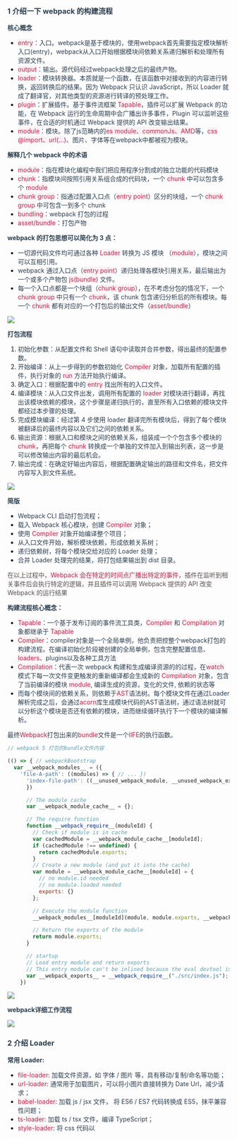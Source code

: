### <font style="color:rgb(44, 62, 80);">1 介绍一下 webpack 的构建流程</font>
**<font style="color:rgb(44, 62, 80);">核心概念</font>**

+ <font style="color:rgb(199, 37, 78);background-color:rgb(249, 242, 244);">entry</font><font style="color:rgb(44, 62, 80);">：入口。webpack是基于模块的，使用webpack首先需要指定模块解析入口(entry)，webpack从入口开始根据模块间依赖关系递归解析和处理所有资源文件。</font>
+ <font style="color:rgb(199, 37, 78);background-color:rgb(249, 242, 244);">output</font><font style="color:rgb(44, 62, 80);">：输出。源代码经过webpack处理之后的最终产物。</font>
+ <font style="color:rgb(199, 37, 78);background-color:rgb(249, 242, 244);">loader</font><font style="color:rgb(44, 62, 80);">：模块转换器。本质就是一个函数，在该函数中对接收到的内容进行转换，返回转换后的结果。因为 Webpack 只认识 JavaScript，所以 Loader 就成了翻译官，对其他类型的资源进行转译的预处理工作。</font>
+ <font style="color:rgb(199, 37, 78);background-color:rgb(249, 242, 244);">plugin</font><font style="color:rgb(44, 62, 80);">：扩展插件。基于事件流框架</font><font style="color:rgb(44, 62, 80);"> </font><font style="color:rgb(199, 37, 78);background-color:rgb(249, 242, 244);">Tapable</font><font style="color:rgb(44, 62, 80);">，插件可以扩展 Webpack 的功能，在 Webpack 运行的生命周期中会广播出许多事件，Plugin 可以监听这些事件，在合适的时机通过 Webpack 提供的 API 改变输出结果。</font>
+ <font style="color:rgb(199, 37, 78);background-color:rgb(249, 242, 244);">module</font><font style="color:rgb(44, 62, 80);">：模块。除了js范畴内的</font><font style="color:rgb(199, 37, 78);background-color:rgb(249, 242, 244);">es module、commonJs、AMD</font><font style="color:rgb(44, 62, 80);">等，</font><font style="color:rgb(199, 37, 78);background-color:rgb(249, 242, 244);">css @import、url(...)</font><font style="color:rgb(44, 62, 80);">、图片、字体等在webpack中都被视为模块。</font>

**<font style="color:rgb(44, 62, 80);">解释几个 webpack 中的术语</font>**

+ <font style="color:rgb(199, 37, 78);background-color:rgb(249, 242, 244);">module</font><font style="color:rgb(44, 62, 80);">：指在模块化编程中我们把应用程序分割成的独立功能的代码模块</font>
+ <font style="color:rgb(199, 37, 78);background-color:rgb(249, 242, 244);">chunk</font><font style="color:rgb(44, 62, 80);">：指模块间按照引用关系组合成的代码块，一个</font><font style="color:rgb(44, 62, 80);"> </font><font style="color:rgb(199, 37, 78);background-color:rgb(249, 242, 244);">chunk</font><font style="color:rgb(44, 62, 80);"> </font><font style="color:rgb(44, 62, 80);">中可以包含多个</font><font style="color:rgb(44, 62, 80);"> </font><font style="color:rgb(199, 37, 78);background-color:rgb(249, 242, 244);">module</font>
+ <font style="color:rgb(199, 37, 78);background-color:rgb(249, 242, 244);">chunk group</font><font style="color:rgb(44, 62, 80);">：指通过配置入口点（</font><font style="color:rgb(199, 37, 78);background-color:rgb(249, 242, 244);">entry point</font><font style="color:rgb(44, 62, 80);">）区分的块组，一个</font><font style="color:rgb(44, 62, 80);"> </font><font style="color:rgb(199, 37, 78);background-color:rgb(249, 242, 244);">chunk group</font><font style="color:rgb(44, 62, 80);"> </font><font style="color:rgb(44, 62, 80);">中可包含一到多个 chunk</font>
+ <font style="color:rgb(199, 37, 78);background-color:rgb(249, 242, 244);">bundling</font><font style="color:rgb(44, 62, 80);">：webpack 打包的过程</font>
+ <font style="color:rgb(199, 37, 78);background-color:rgb(249, 242, 244);">asset/bundle</font><font style="color:rgb(44, 62, 80);">：打包产物</font>

**<font style="color:rgb(44, 62, 80);">webpack 的打包思想可以简化为 3 点：</font>**

+ <font style="color:rgb(44, 62, 80);">一切源代码文件均可通过各种</font><font style="color:rgb(44, 62, 80);"> </font><font style="color:rgb(199, 37, 78);background-color:rgb(249, 242, 244);">Loader</font><font style="color:rgb(44, 62, 80);"> </font><font style="color:rgb(44, 62, 80);">转换为 JS 模块 （</font><font style="color:rgb(199, 37, 78);background-color:rgb(249, 242, 244);">module</font><font style="color:rgb(44, 62, 80);">），模块之间可以互相引用。</font>
+ <font style="color:rgb(44, 62, 80);">webpack 通过入口点（</font><font style="color:rgb(199, 37, 78);background-color:rgb(249, 242, 244);">entry point</font><font style="color:rgb(44, 62, 80);">）递归处理各模块引用关系，最后输出为一个或多个产物包</font><font style="color:rgb(44, 62, 80);"> </font><font style="color:rgb(199, 37, 78);background-color:rgb(249, 242, 244);">js(bundle)</font><font style="color:rgb(44, 62, 80);"> </font><font style="color:rgb(44, 62, 80);">文件。</font>
+ <font style="color:rgb(44, 62, 80);">每一个入口点都是一个块组（</font><font style="color:rgb(199, 37, 78);background-color:rgb(249, 242, 244);">chunk group</font><font style="color:rgb(44, 62, 80);">），在不考虑分包的情况下，一个</font><font style="color:rgb(44, 62, 80);"> </font><font style="color:rgb(199, 37, 78);background-color:rgb(249, 242, 244);">chunk group</font><font style="color:rgb(44, 62, 80);"> </font><font style="color:rgb(44, 62, 80);">中只有一个</font><font style="color:rgb(44, 62, 80);"> </font><font style="color:rgb(199, 37, 78);background-color:rgb(249, 242, 244);">chunk</font><font style="color:rgb(44, 62, 80);">，该 chunk 包含递归分析后的所有模块。每一个</font><font style="color:rgb(44, 62, 80);"> </font><font style="color:rgb(199, 37, 78);background-color:rgb(249, 242, 244);">chunk</font><font style="color:rgb(44, 62, 80);"> </font><font style="color:rgb(44, 62, 80);">都有对应的一个打包后的输出文件（</font><font style="color:rgb(199, 37, 78);background-color:rgb(249, 242, 244);">asset/bundle</font><font style="color:rgb(44, 62, 80);">）</font>

![](https://cdn.nlark.com/yuque/0/2024/png/207857/1718782308955-4d270e95-2164-4134-88b5-c6699f557a9f.png)

**<font style="color:rgb(44, 62, 80);">打包流程</font>**

1. <font style="color:rgb(44, 62, 80);">初始化参数：从配置文件和 Shell 语句中读取并合并参数，得出最终的配置参数。</font>
2. <font style="color:rgb(44, 62, 80);">开始编译：从上一步得到的参数初始化</font><font style="color:rgb(44, 62, 80);"> </font><font style="color:rgb(199, 37, 78);background-color:rgb(249, 242, 244);">Compiler</font><font style="color:rgb(44, 62, 80);"> </font><font style="color:rgb(44, 62, 80);">对象，加载所有配置的插件，执行对象的</font><font style="color:rgb(44, 62, 80);"> </font><font style="color:rgb(199, 37, 78);background-color:rgb(249, 242, 244);">run</font><font style="color:rgb(44, 62, 80);"> </font><font style="color:rgb(44, 62, 80);">方法开始执行编译。</font>
3. <font style="color:rgb(44, 62, 80);">确定入口：根据配置中的</font><font style="color:rgb(44, 62, 80);"> </font><font style="color:rgb(199, 37, 78);background-color:rgb(249, 242, 244);">entry</font><font style="color:rgb(44, 62, 80);"> </font><font style="color:rgb(44, 62, 80);">找出所有的入口文件。</font>
4. <font style="color:rgb(44, 62, 80);">编译模块：从入口文件出发，调用所有配置的</font><font style="color:rgb(44, 62, 80);"> </font><font style="color:rgb(199, 37, 78);background-color:rgb(249, 242, 244);">loader</font><font style="color:rgb(44, 62, 80);"> </font><font style="color:rgb(44, 62, 80);">对模块进行翻译，再找出该模块依赖的模块，这个步骤是递归执行的，直至所有入口依赖的模块文件都经过本步骤的处理。</font>
5. <font style="color:rgb(44, 62, 80);">完成模块编译：经过第 4 步使用 loader 翻译完所有模块后，得到了每个模块被翻译后的最终内容以及它们之间的依赖关系。</font>
6. <font style="color:rgb(44, 62, 80);">输出资源：根据入口和模块之间的依赖关系，组装成一个个包含多个模块的</font><font style="color:rgb(44, 62, 80);"> </font><font style="color:rgb(199, 37, 78);background-color:rgb(249, 242, 244);">chunk</font><font style="color:rgb(44, 62, 80);">，再把每个</font><font style="color:rgb(44, 62, 80);"> </font><font style="color:rgb(199, 37, 78);background-color:rgb(249, 242, 244);">chunk</font><font style="color:rgb(44, 62, 80);"> </font><font style="color:rgb(44, 62, 80);">转换成一个单独的文件加入到输出列表，这一步是可以修改输出内容的最后机会。</font>
7. <font style="color:rgb(44, 62, 80);">输出完成：在确定好输出内容后，根据配置确定输出的路径和文件名，把文件内容写入到文件系统。</font>

![](https://cdn.nlark.com/yuque/0/2024/png/207857/1718782309674-62f70e6c-7848-4c76-bfea-df932fcee595.png)

**<font style="color:rgb(44, 62, 80);">简版</font>**

+ <font style="color:rgb(44, 62, 80);">Webpack CLI 启动打包流程；</font>
+ <font style="color:rgb(44, 62, 80);">载入 Webpack 核心模块，创建</font><font style="color:rgb(44, 62, 80);"> </font><font style="color:rgb(199, 37, 78);background-color:rgb(249, 242, 244);">Compiler</font><font style="color:rgb(44, 62, 80);"> </font><font style="color:rgb(44, 62, 80);">对象；</font>
+ <font style="color:rgb(44, 62, 80);">使用</font><font style="color:rgb(44, 62, 80);"> </font><font style="color:rgb(199, 37, 78);background-color:rgb(249, 242, 244);">Compiler</font><font style="color:rgb(44, 62, 80);"> </font><font style="color:rgb(44, 62, 80);">对象开始编译整个项目；</font>
+ <font style="color:rgb(44, 62, 80);">从入口文件开始，解析模块依赖，形成依赖关系树；</font>
+ <font style="color:rgb(44, 62, 80);">递归依赖树，将每个模块交给对应的 Loader 处理；</font>
+ <font style="color:rgb(44, 62, 80);">合并 Loader 处理完的结果，将打包结果输出到 dist 目录。</font>

<font style="color:rgb(85, 85, 85);background-color:rgb(255, 249, 249);">在以上过程中，</font><font style="color:rgb(199, 37, 78);background-color:rgb(249, 242, 244);">Webpack 会在特定的时间点广播出特定的事件</font><font style="color:rgb(85, 85, 85);background-color:rgb(255, 249, 249);">，插件在监听到相关事件后会执行特定的逻辑，并且插件可以调用 Webpack 提供的 API 改变 Webpack 的运行结果</font>

**<font style="color:rgb(44, 62, 80);">构建流程核心概念：</font>**

+ <font style="color:rgb(199, 37, 78);background-color:rgb(249, 242, 244);">Tapable</font><font style="color:rgb(44, 62, 80);">：一个基于发布订阅的事件流工具类，</font><font style="color:rgb(199, 37, 78);background-color:rgb(249, 242, 244);">Compiler</font><font style="color:rgb(44, 62, 80);"> </font><font style="color:rgb(44, 62, 80);">和</font><font style="color:rgb(44, 62, 80);"> </font><font style="color:rgb(199, 37, 78);background-color:rgb(249, 242, 244);">Compilation</font><font style="color:rgb(44, 62, 80);"> </font><font style="color:rgb(44, 62, 80);">对象都继承于</font><font style="color:rgb(44, 62, 80);"> </font><font style="color:rgb(199, 37, 78);background-color:rgb(249, 242, 244);">Tapable</font>
+ <font style="color:rgb(199, 37, 78);background-color:rgb(249, 242, 244);">Compiler</font><font style="color:rgb(44, 62, 80);">：compiler对象是一个全局单例，他负责把控整个webpack打包的构建流程。在编译初始化阶段被创建的全局单例，包含完整配置信息、</font><font style="color:rgb(199, 37, 78);background-color:rgb(249, 242, 244);">loaders</font><font style="color:rgb(44, 62, 80);">、plugins以及各种工具方法</font>
+ <font style="color:rgb(199, 37, 78);background-color:rgb(249, 242, 244);">Compilation</font><font style="color:rgb(44, 62, 80);">：代表一次 webpack 构建和生成编译资源的的过程，在</font><font style="color:rgb(199, 37, 78);background-color:rgb(249, 242, 244);">watch</font><font style="color:rgb(44, 62, 80);">模式下每一次文件变更触发的重新编译都会生成新的</font><font style="color:rgb(44, 62, 80);"> </font><font style="color:rgb(199, 37, 78);background-color:rgb(249, 242, 244);">Compilation</font><font style="color:rgb(44, 62, 80);"> </font><font style="color:rgb(44, 62, 80);">对象，包含了当前编译的模块</font><font style="color:rgb(44, 62, 80);"> </font><font style="color:rgb(199, 37, 78);background-color:rgb(249, 242, 244);">module</font><font style="color:rgb(44, 62, 80);">, 编译生成的资源，变化的文件, 依赖的状态等</font>
+ <font style="color:rgb(44, 62, 80);">而每个模块间的依赖关系，则依赖于</font><font style="color:rgb(199, 37, 78);background-color:rgb(249, 242, 244);">AST</font><font style="color:rgb(44, 62, 80);">语法树。每个模块文件在通过Loader解析完成之后，会通过</font><font style="color:rgb(199, 37, 78);background-color:rgb(249, 242, 244);">acorn</font><font style="color:rgb(44, 62, 80);">库生成模块代码的AST语法树，通过语法树就可以分析这个模块是否还有依赖的模块，进而继续循环执行下一个模块的编译解析。</font>

<font style="color:rgb(44, 62, 80);">最终</font><font style="color:rgb(199, 37, 78);background-color:rgb(249, 242, 244);">Webpack</font><font style="color:rgb(44, 62, 80);">打包出来的</font><font style="color:rgb(199, 37, 78);background-color:rgb(249, 242, 244);">bundle</font><font style="color:rgb(44, 62, 80);">文件是一个</font><font style="color:rgb(199, 37, 78);background-color:rgb(249, 242, 244);">IIFE</font><font style="color:rgb(44, 62, 80);">的执行函数。</font>

```javascript
// webpack 5 打包的bundle文件内容

(() => { // webpackBootstrap
  var __webpack_modules__ = ({
    'file-A-path': ((modules) => { // ... })
      'index-file-path': ((__unused_webpack_module, __unused_webpack_exports, __webpack_require__) => { // ... })
      })

      // The module cache
      var __webpack_module_cache__ = {};

      // The require function
      function __webpack_require__(moduleId) {
        // Check if module is in cache
        var cachedModule = __webpack_module_cache__[moduleId];
        if (cachedModule !== undefined) {
          return cachedModule.exports;
        }
        // Create a new module (and put it into the cache)
        var module = __webpack_module_cache__[moduleId] = {
          // no module.id needed
          // no module.loaded needed
          exports: {}
        };

        // Execute the module function
        __webpack_modules__[moduleId](module, module.exports, __webpack_require__);

        // Return the exports of the module
        return module.exports;
      }

      // startup
      // Load entry module and return exports
      // This entry module can't be inlined because the eval devtool is used.
      var __webpack_exports__ = __webpack_require__("./src/index.js");
    })
```

![](https://cdn.nlark.com/yuque/0/2024/png/207857/1718782309641-758040fb-fe73-49ff-842f-4701f1f33d4c.png)

**<font style="color:rgb(44, 62, 80);">webpack详细工作流程</font>**

![](https://cdn.nlark.com/yuque/0/2024/png/207857/1718782309636-3e868494-fcee-4b27-96ab-e71b7ae19ce3.png)

### [](https://www.123fe.net/docs/base/improve.html#_2-%E4%BB%8B%E7%BB%8D-loader)<font style="color:rgb(44, 62, 80);">2 介绍 Loader</font>
**<font style="color:rgb(44, 62, 80);">常用 Loader:</font>**

+ <font style="color:rgb(199, 37, 78);background-color:rgb(249, 242, 244);">file-loader</font><font style="color:rgb(44, 62, 80);">: 加载文件资源，如 字体 / 图片 等，具有移动/复制/命名等功能；</font>
+ <font style="color:rgb(199, 37, 78);background-color:rgb(249, 242, 244);">url-loader</font><font style="color:rgb(44, 62, 80);">: 通常用于加载图片，可以将小图片直接转换为 Date Url，减少请求；</font>
+ <font style="color:rgb(199, 37, 78);background-color:rgb(249, 242, 244);">babel-loader</font><font style="color:rgb(44, 62, 80);">: 加载 js / jsx 文件， 将 ES6 / ES7 代码转换成 ES5，抹平兼容性问题；</font>
+ <font style="color:rgb(199, 37, 78);background-color:rgb(249, 242, 244);">ts-loader</font><font style="color:rgb(44, 62, 80);">: 加载 ts / tsx 文件，编译 TypeScript；</font>
+ <font style="color:rgb(199, 37, 78);background-color:rgb(249, 242, 244);">style-loader</font><font style="color:rgb(44, 62, 80);">: 将 css 代码以</font><font style="color:rgb(199, 37, 78);background-color:rgb(249, 242, 244);"><style></font><font style="color:rgb(44, 62, 80);">标签的形式插入到 html 中；</font>
+ <font style="color:rgb(199, 37, 78);background-color:rgb(249, 242, 244);">css-loader</font><font style="color:rgb(44, 62, 80);">: 分析@import和url()，引用 css 文件与对应的资源；</font>
+ <font style="color:rgb(199, 37, 78);background-color:rgb(249, 242, 244);">postcss-loader</font><font style="color:rgb(44, 62, 80);">: 用于 css 的兼容性处理，具有众多功能，例如 添加前缀，单位转换 等；</font>
+ <font style="color:rgb(199, 37, 78);background-color:rgb(249, 242, 244);">less-loader / sass-loader</font><font style="color:rgb(44, 62, 80);">: css预处理器，在 css 中新增了许多语法，提高了开发效率；</font>

**<font style="color:rgb(44, 62, 80);">编写原则:</font>**

+ <font style="color:rgb(44, 62, 80);">单一原则: 每个 Loader 只做一件事；</font>
+ <font style="color:rgb(44, 62, 80);">链式调用: Webpack 会按顺序链式调用每个 Loader；</font>
+ <font style="color:rgb(44, 62, 80);">统一原则: 遵循 Webpack制定的设计规则和结构，输入与输出均为字符串，各个 Loader 完全独立，即插即用；</font>

### [](https://www.123fe.net/docs/base/improve.html#_3-%E4%BB%8B%E7%BB%8D-plugin)<font style="color:rgb(44, 62, 80);">3 介绍 plugin</font>
<font style="color:rgb(85, 85, 85);background-color:rgb(255, 249, 249);">插件系统是 Webpack 成功的一个关键性因素。在编译的整个生命周期中，Webpack 会触发许多事件钩子，Plugin 可以监听这些事件，根据需求在相应的时间点对打包内容进行定向的修改。</font>

**<font style="color:rgb(44, 62, 80);">一个最简单的 plugin 是这样的:</font>**

```javascript
class Plugin{
  // 注册插件时，会调用 apply 方法
  // apply 方法接收 compiler 对象
  // 通过 compiler 上提供的 Api，可以对事件进行监听，执行相应的操作
  apply(compiler){
    // compilation 是监听每次编译循环
    // 每次文件变化，都会生成新的 compilation 对象并触发该事件
    compiler.plugin('compilation',function(compilation) {})
  }
}
```

**<font style="color:rgb(44, 62, 80);">注册插件:</font>**

```javascript
// webpack.config.js
module.export = {
  plugins:[
    new Plugin(options),
  ]
}
```

**<font style="color:rgb(44, 62, 80);">事件流机制:</font>**

<font style="color:rgb(85, 85, 85);background-color:rgb(255, 249, 249);">Webpack 就像工厂中的一条产品流水线。原材料经过 Loader 与 Plugin 的一道道处理，最后输出结果。</font>

+ <font style="color:rgb(44, 62, 80);">通过链式调用，按顺序串起一个个 Loader；</font>
+ <font style="color:rgb(44, 62, 80);">通过事件流机制，让 Plugin 可以插入到整个生产过程中的每个步骤中；</font>

<font style="color:rgb(85, 85, 85);background-color:rgb(255, 249, 249);">Webpack 事件流编程范式的核心是基础类 Tapable，是一种 观察者模式 的实现事件的订阅与广播：</font>

```javascript
const { SyncHook } = require("tapable")

const hook = new SyncHook(['arg'])

// 订阅
hook.tap('event', (arg) => {
  // 'event-hook'
  console.log(arg)
})

// 广播
hook.call('event-hook')
```

<font style="color:rgb(199, 37, 78);background-color:rgb(249, 242, 244);">Webpack</font><font style="color:rgb(85, 85, 85);background-color:rgb(255, 249, 249);"> </font><font style="color:rgb(85, 85, 85);background-color:rgb(255, 249, 249);">中两个最重要的类</font><font style="color:rgb(85, 85, 85);background-color:rgb(255, 249, 249);"> </font><font style="color:rgb(199, 37, 78);background-color:rgb(249, 242, 244);">Compiler</font><font style="color:rgb(85, 85, 85);background-color:rgb(255, 249, 249);"> </font><font style="color:rgb(85, 85, 85);background-color:rgb(255, 249, 249);">与</font><font style="color:rgb(85, 85, 85);background-color:rgb(255, 249, 249);"> </font><font style="color:rgb(199, 37, 78);background-color:rgb(249, 242, 244);">Compilation</font><font style="color:rgb(85, 85, 85);background-color:rgb(255, 249, 249);"> </font><font style="color:rgb(85, 85, 85);background-color:rgb(255, 249, 249);">便是继承于</font><font style="color:rgb(85, 85, 85);background-color:rgb(255, 249, 249);"> </font><font style="color:rgb(199, 37, 78);background-color:rgb(249, 242, 244);">Tapable</font><font style="color:rgb(85, 85, 85);background-color:rgb(255, 249, 249);">，也拥有这样的事件流机制。</font>

+ **<font style="color:rgb(44, 62, 80);">Compiler</font>**<font style="color:rgb(44, 62, 80);">: 可以简单的理解为 Webpack 实例，它包含了当前 Webpack 中的所有配置信息，如 options， loaders, plugins 等信息，全局唯一，只在启动时完成初始化创建，随着生命周期逐一传递；</font>
+ <font style="color:rgb(199, 37, 78);background-color:rgb(249, 242, 244);">Compilation</font><font style="color:rgb(44, 62, 80);">: 可以称为 编译实例。当监听到文件发生改变时，Webpack 会创建一个新的 Compilation 对象，开始一次新的编译。它包含了当前的输入资源，输出资源，变化的文件等，同时通过它提供的 api，可以监听每次编译过程中触发的事件钩子；</font>
+ **<font style="color:rgb(44, 62, 80);">区别:</font>**
    - <font style="color:rgb(199, 37, 78);background-color:rgb(249, 242, 244);">Compiler</font><font style="color:rgb(44, 62, 80);"> </font><font style="color:rgb(44, 62, 80);">全局唯一，且从启动生存到结束；</font>
    - <font style="color:rgb(199, 37, 78);background-color:rgb(249, 242, 244);">Compilation</font><font style="color:rgb(44, 62, 80);">对应每次编译，每轮编译循环均会重新创建；</font>
+ **<font style="color:rgb(44, 62, 80);">常用 Plugin:</font>**
    - <font style="color:rgb(44, 62, 80);">UglifyJsPlugin: 压缩、混淆代码；</font>
    - <font style="color:rgb(44, 62, 80);">CommonsChunkPlugin: 代码分割；</font>
    - <font style="color:rgb(44, 62, 80);">ProvidePlugin: 自动加载模块；</font>
    - <font style="color:rgb(44, 62, 80);">html-webpack-plugin: 加载 html 文件，并引入 css / js 文件；</font>
    - <font style="color:rgb(44, 62, 80);">extract-text-webpack-plugin / mini-css-extract-plugin: 抽离样式，生成 css 文件； DefinePlugin: 定义全局变量；</font>
    - <font style="color:rgb(44, 62, 80);">optimize-css-assets-webpack-plugin: CSS 代码去重；</font>
    - <font style="color:rgb(44, 62, 80);">webpack-bundle-analyzer: 代码分析；</font>
    - <font style="color:rgb(44, 62, 80);">compression-webpack-plugin: 使用 gzip 压缩 js 和 css；</font>
    - <font style="color:rgb(44, 62, 80);">happypack: 使用多进程，加速代码构建；</font>
    - <font style="color:rgb(44, 62, 80);">EnvironmentPlugin: 定义环境变量；</font>
+ <font style="color:rgb(44, 62, 80);">调用插件</font><font style="color:rgb(44, 62, 80);"> </font><font style="color:rgb(199, 37, 78);background-color:rgb(249, 242, 244);">apply</font><font style="color:rgb(44, 62, 80);"> </font><font style="color:rgb(44, 62, 80);">函数传入</font><font style="color:rgb(44, 62, 80);"> </font><font style="color:rgb(199, 37, 78);background-color:rgb(249, 242, 244);">compiler</font><font style="color:rgb(44, 62, 80);"> </font><font style="color:rgb(44, 62, 80);">对象</font>
+ <font style="color:rgb(44, 62, 80);">通过</font><font style="color:rgb(44, 62, 80);"> </font><font style="color:rgb(199, 37, 78);background-color:rgb(249, 242, 244);">compiler</font><font style="color:rgb(44, 62, 80);"> </font><font style="color:rgb(44, 62, 80);">对象监听事件</font>

**<font style="color:rgb(44, 62, 80);">loader和plugin有什么区别？</font>**

<font style="color:rgb(85, 85, 85);background-color:rgb(255, 249, 249);">webapck默认只能打包JS和JOSN模块，要打包其它模块，需要借助loader，loader就可以让模块中的内容转化成webpack或其它laoder可以识别的内容。</font>

+ <font style="color:rgb(199, 37, 78);background-color:rgb(249, 242, 244);">loader</font><font style="color:rgb(44, 62, 80);">就是模块转换化，或叫加载器。不同的文件，需要不同的</font><font style="color:rgb(199, 37, 78);background-color:rgb(249, 242, 244);">loader</font><font style="color:rgb(44, 62, 80);">来处理。</font>
+ <font style="color:rgb(199, 37, 78);background-color:rgb(249, 242, 244);">plugin</font><font style="color:rgb(44, 62, 80);">是插件，可以参与到整个webpack打包的流程中，不同的插件，在合适的时机，可以做不同的事件。</font>

**<font style="color:rgb(44, 62, 80);">webpack中都有哪些插件，这些插件有什么作用？</font>**

+ <font style="color:rgb(199, 37, 78);background-color:rgb(249, 242, 244);">html-webpack-plugin</font><font style="color:rgb(44, 62, 80);"> </font><font style="color:rgb(44, 62, 80);">自动创建一个HTML文件，并把打包好的JS插入到HTML文件中</font>
+ <font style="color:rgb(199, 37, 78);background-color:rgb(249, 242, 244);">clean-webpack-plugin</font><font style="color:rgb(44, 62, 80);"> </font><font style="color:rgb(44, 62, 80);">在每一次打包之前，删除整个输出文件夹下所有的内容</font>
+ <font style="color:rgb(199, 37, 78);background-color:rgb(249, 242, 244);">mini-css-extrcat-plugin</font><font style="color:rgb(44, 62, 80);"> </font><font style="color:rgb(44, 62, 80);">抽离CSS代码，放到一个单独的文件中</font>
+ <font style="color:rgb(199, 37, 78);background-color:rgb(249, 242, 244);">optimize-css-assets-plugin</font><font style="color:rgb(44, 62, 80);"> </font><font style="color:rgb(44, 62, 80);">压缩css</font>

### [](https://www.123fe.net/docs/base/improve.html#_4-webpack-%E7%83%AD%E6%9B%B4%E6%96%B0%E5%AE%9E%E7%8E%B0%E5%8E%9F%E7%90%86)<font style="color:rgb(44, 62, 80);">4 webpack 热更新实现原理</font>
![](https://cdn.nlark.com/yuque/0/2024/png/207857/1718782309941-602ad211-e40f-4626-9f6d-8eb2d00a16e9.png)

**<font style="color:rgb(44, 62, 80);">HMR 的基本流程图</font>**

![](https://cdn.nlark.com/yuque/0/2024/png/207857/1718782310830-376d8863-fd75-4610-8a76-ad2c85f3457c.png)

+ <font style="color:rgb(44, 62, 80);">当修改了一个或多个文件；</font>
+ <font style="color:rgb(44, 62, 80);">文件系统接收更改并通知</font><font style="color:rgb(44, 62, 80);"> </font><font style="color:rgb(199, 37, 78);background-color:rgb(249, 242, 244);">webpack</font><font style="color:rgb(44, 62, 80);">；</font>
+ <font style="color:rgb(199, 37, 78);background-color:rgb(249, 242, 244);">webpack</font><font style="color:rgb(44, 62, 80);"> </font><font style="color:rgb(44, 62, 80);">重新编译构建一个或多个模块，并通知 HMR 服务器进行更新；</font>
+ <font style="color:rgb(199, 37, 78);background-color:rgb(249, 242, 244);">HMR Server</font><font style="color:rgb(44, 62, 80);"> </font><font style="color:rgb(44, 62, 80);">使用</font><font style="color:rgb(44, 62, 80);"> </font><font style="color:rgb(199, 37, 78);background-color:rgb(249, 242, 244);">webSocket</font><font style="color:rgb(44, 62, 80);"> </font><font style="color:rgb(44, 62, 80);">通知</font><font style="color:rgb(44, 62, 80);"> </font><font style="color:rgb(199, 37, 78);background-color:rgb(249, 242, 244);">HMR runtime</font><font style="color:rgb(44, 62, 80);"> </font><font style="color:rgb(44, 62, 80);">需要更新，</font><font style="color:rgb(199, 37, 78);background-color:rgb(249, 242, 244);">HMR</font><font style="color:rgb(44, 62, 80);"> </font><font style="color:rgb(44, 62, 80);">运行时通过</font><font style="color:rgb(44, 62, 80);"> </font><font style="color:rgb(199, 37, 78);background-color:rgb(249, 242, 244);">HTTP</font><font style="color:rgb(44, 62, 80);"> </font><font style="color:rgb(44, 62, 80);">请求更新</font><font style="color:rgb(44, 62, 80);"> </font><font style="color:rgb(199, 37, 78);background-color:rgb(249, 242, 244);">jsonp</font>
+ <font style="color:rgb(199, 37, 78);background-color:rgb(249, 242, 244);">HMR</font><font style="color:rgb(44, 62, 80);"> </font><font style="color:rgb(44, 62, 80);">运行时替换更新中的模块，如果确定这些模块无法更新，则触发整个页面刷新</font>

### [](https://www.123fe.net/docs/base/improve.html#_5-webpack-%E5%B1%82%E9%9D%A2%E5%A6%82%E4%BD%95%E5%81%9A%E6%80%A7%E8%83%BD%E4%BC%98%E5%8C%96)<font style="color:rgb(44, 62, 80);">5 webpack 层面如何做性能优化</font>
**<font style="color:rgb(44, 62, 80);">优化前的准备工作</font>**

+ <font style="color:rgb(44, 62, 80);">准备基于时间的分析工具：我们需要一类插件，来帮助我们统计项目构建过程中在编译阶段的耗时情况。</font><font style="color:rgb(199, 37, 78);background-color:rgb(249, 242, 244);">speed-measure-webpack-plugin</font><font style="color:rgb(44, 62, 80);"> </font><font style="color:rgb(44, 62, 80);">分析插件加载的时间</font>
+ <font style="color:rgb(44, 62, 80);">使用</font><font style="color:rgb(44, 62, 80);"> </font><font style="color:rgb(199, 37, 78);background-color:rgb(249, 242, 244);">webpack-bundle-analyzer</font><font style="color:rgb(44, 62, 80);"> </font><font style="color:rgb(44, 62, 80);">分析产物内容</font>

**<font style="color:rgb(44, 62, 80);">代码优化:</font>**

<font style="color:rgb(85, 85, 85);background-color:rgb(255, 249, 249);">无用代码消除，是许多编程语言都具有的优化手段，这个过程称为 DCE (dead code elimination)，即 删除不可能执行的代码；</font>

<font style="color:rgb(44, 62, 80);">例如我们的</font><font style="color:rgb(44, 62, 80);"> </font><font style="color:rgb(199, 37, 78);background-color:rgb(249, 242, 244);">UglifyJs</font><font style="color:rgb(44, 62, 80);">，它就会帮我们在生产环境中删除不可能被执行的代码，例如:</font>

```javascript
var fn = function() {
  return 1;
  // 下面代码便属于 不可能执行的代码；
  // 通过 UglifyJs (Webpack4+ 已内置) 便会进行 DCE；
  var a = 1;
  return a;
}
```

<font style="color:rgb(85, 85, 85);background-color:rgb(255, 249, 249);">摇树优化 (Tree-shaking)，这是一种形象比喻。我们把打包后的代码比喻成一棵树，这里其实表示的就是，通过工具 "摇" 我们打包后的 js 代码，将没有使用到的无用代码 "摇" 下来 (删除)。即 消除那些被 引用了但未被使用 的模块代码。</font>

+ <font style="color:rgb(44, 62, 80);">原理: 由于是在编译时优化，因此最基本的前提就是语法的静态分析，ES6的模块机制 提供了这种可能性。不需要运行时，便可进行代码字面上的静态分析，确定相应的依赖关系。</font>
+ <font style="color:rgb(44, 62, 80);">问题: 具有 副作用 的函数无法被</font><font style="color:rgb(44, 62, 80);"> </font><font style="color:rgb(199, 37, 78);background-color:rgb(249, 242, 244);">tree-shaking</font>
    - <font style="color:rgb(44, 62, 80);">在引用一些第三方库，需要去观察其引入的代码量是不是符合预期；</font>
    - <font style="color:rgb(44, 62, 80);">尽量写纯函数，减少函数的副作用；</font>
    - <font style="color:rgb(44, 62, 80);">可使用</font><font style="color:rgb(44, 62, 80);"> </font><font style="color:rgb(199, 37, 78);background-color:rgb(249, 242, 244);">webpack-deep-scope-plugin</font><font style="color:rgb(44, 62, 80);">，可以进行作用域分析，减少此类情况的发生，但仍需要注意；</font>

**<font style="color:rgb(44, 62, 80);">code-spliting: 代码分割技术</font>**<font style="color:rgb(44, 62, 80);">，将代码分割成多份进行 懒加载 或 异步加载，避免打包成一份后导致体积过大，影响页面的首屏加载；</font>

+ <font style="color:rgb(199, 37, 78);background-color:rgb(249, 242, 244);">Webpack</font><font style="color:rgb(44, 62, 80);"> </font><font style="color:rgb(44, 62, 80);">中使用</font><font style="color:rgb(44, 62, 80);"> </font><font style="color:rgb(199, 37, 78);background-color:rgb(249, 242, 244);">SplitChunksPlugin</font><font style="color:rgb(44, 62, 80);"> </font><font style="color:rgb(44, 62, 80);">进行拆分；</font>
+ <font style="color:rgb(44, 62, 80);">按 页面 拆分: 不同页面打包成不同的文件；</font>
+ <font style="color:rgb(44, 62, 80);">按 功能 拆分:</font>
    - <font style="color:rgb(44, 62, 80);">将类似于播放器，计算库等大模块进行拆分后再懒加载引入；</font>
    - <font style="color:rgb(44, 62, 80);">提取复用的业务代码，减少冗余代码；</font>
+ <font style="color:rgb(44, 62, 80);">按 文件修改频率 拆分: 将第三方库等不常修改的代码单独打包，而且不改变其文件 hash 值，能最大化运用浏览器的缓存；</font>

**<font style="color:rgb(44, 62, 80);">scope hoisting</font>**<font style="color:rgb(44, 62, 80);">: 作用域提升，将分散的模块划分到同一个作用域中，避免了代码的重复引入，有效减少打包后的代码体积和运行时的内存损耗；</font>

**<font style="color:rgb(44, 62, 80);">编译性能优化:</font>**

+ <font style="color:rgb(44, 62, 80);">升级至 最新 版本的</font><font style="color:rgb(44, 62, 80);"> </font><font style="color:rgb(199, 37, 78);background-color:rgb(249, 242, 244);">webpack</font><font style="color:rgb(44, 62, 80);">，能有效提升编译性能；</font>
+ <font style="color:rgb(44, 62, 80);">使用</font><font style="color:rgb(44, 62, 80);"> </font><font style="color:rgb(199, 37, 78);background-color:rgb(249, 242, 244);">dev-server</font><font style="color:rgb(44, 62, 80);"> </font><font style="color:rgb(44, 62, 80);">/ 模块热替换 (</font><font style="color:rgb(199, 37, 78);background-color:rgb(249, 242, 244);">HMR</font><font style="color:rgb(44, 62, 80);">) 提升开发体验；</font>
    - <font style="color:rgb(44, 62, 80);">监听文件变动 忽略 node_modules 目录能有效提高监听时的编译效率；</font>
+ <font style="color:rgb(44, 62, 80);">缩小编译范围</font>
    - <font style="color:rgb(199, 37, 78);background-color:rgb(249, 242, 244);">modules</font><font style="color:rgb(44, 62, 80);">: 指定模块路径，减少递归搜索；</font>
    - <font style="color:rgb(199, 37, 78);background-color:rgb(249, 242, 244);">mainFields</font><font style="color:rgb(44, 62, 80);">: 指定入口文件描述字段，减少搜索；</font>
    - <font style="color:rgb(199, 37, 78);background-color:rgb(249, 242, 244);">noParse</font><font style="color:rgb(44, 62, 80);">: 避免对非模块化文件的加载；</font>
    - <font style="color:rgb(199, 37, 78);background-color:rgb(249, 242, 244);">includes/exclude</font><font style="color:rgb(44, 62, 80);">: 指定搜索范围/排除不必要的搜索范围；</font>
    - <font style="color:rgb(199, 37, 78);background-color:rgb(249, 242, 244);">alias</font><font style="color:rgb(44, 62, 80);">: 缓存目录，避免重复寻址；</font>
+ <font style="color:rgb(199, 37, 78);background-color:rgb(249, 242, 244);">babel-loader</font>
    - <font style="color:rgb(44, 62, 80);">忽略</font><font style="color:rgb(199, 37, 78);background-color:rgb(249, 242, 244);">node_moudles</font><font style="color:rgb(44, 62, 80);">，避免编译第三方库中已经被编译过的代码</font>
    - <font style="color:rgb(44, 62, 80);">使用</font><font style="color:rgb(199, 37, 78);background-color:rgb(249, 242, 244);">cacheDirectory</font><font style="color:rgb(44, 62, 80);">，可以缓存编译结果，避免多次重复编译</font>
+ <font style="color:rgb(44, 62, 80);">多进程并发</font>
    - <font style="color:rgb(199, 37, 78);background-color:rgb(249, 242, 244);">webpack-parallel-uglify-plugin</font><font style="color:rgb(44, 62, 80);">: 可多进程并发压缩 js 文件，提高压缩速度；</font>
    - <font style="color:rgb(199, 37, 78);background-color:rgb(249, 242, 244);">HappyPack</font><font style="color:rgb(44, 62, 80);">: 多进程并发文件的</font><font style="color:rgb(44, 62, 80);"> </font><font style="color:rgb(199, 37, 78);background-color:rgb(249, 242, 244);">Loader</font><font style="color:rgb(44, 62, 80);"> </font><font style="color:rgb(44, 62, 80);">解析；</font>
+ <font style="color:rgb(44, 62, 80);">第三方库模块缓存:</font>
    - <font style="color:rgb(199, 37, 78);background-color:rgb(249, 242, 244);">DLLPlugin</font><font style="color:rgb(44, 62, 80);"> </font><font style="color:rgb(44, 62, 80);">和</font><font style="color:rgb(44, 62, 80);"> </font><font style="color:rgb(199, 37, 78);background-color:rgb(249, 242, 244);">DLLReferencePlugin</font><font style="color:rgb(44, 62, 80);"> </font><font style="color:rgb(44, 62, 80);">可以提前进行打包并缓存，避免每次都重新编译；</font>
+ <font style="color:rgb(44, 62, 80);">使用分析</font>
    - <font style="color:rgb(199, 37, 78);background-color:rgb(249, 242, 244);">Webpack Analyse / webpack-bundle-analyzer</font><font style="color:rgb(44, 62, 80);"> </font><font style="color:rgb(44, 62, 80);">对打包后的文件进行分析，寻找可优化的地方</font>
    - <font style="color:rgb(44, 62, 80);">配置profile：true，对各个编译阶段耗时进行监控，寻找耗时最多的地方</font>
+ <font style="color:rgb(199, 37, 78);background-color:rgb(249, 242, 244);">source-map</font><font style="color:rgb(44, 62, 80);">:</font>
    - <font style="color:rgb(44, 62, 80);">开发:</font><font style="color:rgb(44, 62, 80);"> </font><font style="color:rgb(199, 37, 78);background-color:rgb(249, 242, 244);">cheap-module-eval-source-map</font>
    - <font style="color:rgb(44, 62, 80);">生产:</font><font style="color:rgb(44, 62, 80);"> </font><font style="color:rgb(199, 37, 78);background-color:rgb(249, 242, 244);">hidden-source-map</font><font style="color:rgb(44, 62, 80);">；</font>

**<font style="color:rgb(44, 62, 80);">优化webpack打包速度</font>**

+ <font style="color:rgb(44, 62, 80);">减少文件搜索范围</font>
    - <font style="color:rgb(44, 62, 80);">比如通过别名</font>
    - <font style="color:rgb(199, 37, 78);background-color:rgb(249, 242, 244);">loader</font><font style="color:rgb(44, 62, 80);"> </font><font style="color:rgb(44, 62, 80);">的</font><font style="color:rgb(44, 62, 80);"> </font><font style="color:rgb(199, 37, 78);background-color:rgb(249, 242, 244);">test</font><font style="color:rgb(44, 62, 80);">，</font><font style="color:rgb(199, 37, 78);background-color:rgb(249, 242, 244);">include & exclude</font>
+ <font style="color:rgb(199, 37, 78);background-color:rgb(249, 242, 244);">Webpack4</font><font style="color:rgb(44, 62, 80);"> </font><font style="color:rgb(44, 62, 80);">默认压缩并行</font>
+ <font style="color:rgb(199, 37, 78);background-color:rgb(249, 242, 244);">Happypack</font><font style="color:rgb(44, 62, 80);"> </font><font style="color:rgb(44, 62, 80);">并发调用</font>
+ <font style="color:rgb(199, 37, 78);background-color:rgb(249, 242, 244);">babel</font><font style="color:rgb(44, 62, 80);"> </font><font style="color:rgb(44, 62, 80);">也可以缓存编译</font>
+ <font style="color:rgb(199, 37, 78);background-color:rgb(249, 242, 244);">Resolve</font><font style="color:rgb(44, 62, 80);"> </font><font style="color:rgb(44, 62, 80);">在构建时指定查找模块文件的规则</font>
+ <font style="color:rgb(44, 62, 80);">使用</font><font style="color:rgb(199, 37, 78);background-color:rgb(249, 242, 244);">DllPlugin</font><font style="color:rgb(44, 62, 80);">，不用每次都重新构建</font>
+ <font style="color:rgb(199, 37, 78);background-color:rgb(249, 242, 244);">externals</font><font style="color:rgb(44, 62, 80);"> </font><font style="color:rgb(44, 62, 80);">和</font><font style="color:rgb(44, 62, 80);"> </font><font style="color:rgb(199, 37, 78);background-color:rgb(249, 242, 244);">DllPlugin</font><font style="color:rgb(44, 62, 80);"> </font><font style="color:rgb(44, 62, 80);">解决的是同一类问题：将依赖的框架等模块从构建过程中移除。它们的区别在于</font>
    - <font style="color:rgb(44, 62, 80);">在 Webpack 的配置方面，</font><font style="color:rgb(199, 37, 78);background-color:rgb(249, 242, 244);">externals</font><font style="color:rgb(44, 62, 80);"> </font><font style="color:rgb(44, 62, 80);">更简单，而</font><font style="color:rgb(44, 62, 80);"> </font><font style="color:rgb(199, 37, 78);background-color:rgb(249, 242, 244);">DllPlugin</font><font style="color:rgb(44, 62, 80);"> </font><font style="color:rgb(44, 62, 80);">需要独立的配置文件。</font>
    - <font style="color:rgb(199, 37, 78);background-color:rgb(249, 242, 244);">DllPlugin</font><font style="color:rgb(44, 62, 80);"> </font><font style="color:rgb(44, 62, 80);">包含了依赖包的独立构建流程，而</font><font style="color:rgb(44, 62, 80);"> </font><font style="color:rgb(199, 37, 78);background-color:rgb(249, 242, 244);">externals</font><font style="color:rgb(44, 62, 80);"> </font><font style="color:rgb(44, 62, 80);">配置中不包含依赖框架的生成方式，通常使用已传入 CDN 的依赖包</font>
    - <font style="color:rgb(199, 37, 78);background-color:rgb(249, 242, 244);">externals</font><font style="color:rgb(44, 62, 80);"> </font><font style="color:rgb(44, 62, 80);">配置的依赖包需要单独指定依赖模块的加载方式：全局对象、CommonJS、AMD 等</font>
    - <font style="color:rgb(44, 62, 80);">在引用依赖包的子模块时，</font><font style="color:rgb(199, 37, 78);background-color:rgb(249, 242, 244);">DllPlugin</font><font style="color:rgb(44, 62, 80);"> </font><font style="color:rgb(44, 62, 80);">无须更改，而</font><font style="color:rgb(44, 62, 80);"> </font><font style="color:rgb(199, 37, 78);background-color:rgb(249, 242, 244);">externals</font><font style="color:rgb(44, 62, 80);"> </font><font style="color:rgb(44, 62, 80);">则会将子模块打入项目包中</font>

**<font style="color:rgb(44, 62, 80);">优化打包体积</font>**

+ <font style="color:rgb(44, 62, 80);">提取第三方库或通过引用外部文件的方式引入第三方库</font>
+ <font style="color:rgb(44, 62, 80);">代码压缩插件</font><font style="color:rgb(199, 37, 78);background-color:rgb(249, 242, 244);">UglifyJsPlugin</font>
+ <font style="color:rgb(44, 62, 80);">服务器启用</font><font style="color:rgb(199, 37, 78);background-color:rgb(249, 242, 244);">gzip</font><font style="color:rgb(44, 62, 80);">压缩</font>
+ <font style="color:rgb(44, 62, 80);">按需加载资源文件</font><font style="color:rgb(44, 62, 80);"> </font><font style="color:rgb(199, 37, 78);background-color:rgb(249, 242, 244);">require.ensure</font>
+ <font style="color:rgb(44, 62, 80);">优化</font><font style="color:rgb(199, 37, 78);background-color:rgb(249, 242, 244);">devtool</font><font style="color:rgb(44, 62, 80);">中的</font><font style="color:rgb(199, 37, 78);background-color:rgb(249, 242, 244);">source-map</font>
+ <font style="color:rgb(44, 62, 80);">剥离</font><font style="color:rgb(199, 37, 78);background-color:rgb(249, 242, 244);">css</font><font style="color:rgb(44, 62, 80);">文件，单独打包</font>
+ <font style="color:rgb(44, 62, 80);">去除不必要插件，通常就是开发环境与生产环境用同一套配置文件导致</font>
+ <font style="color:rgb(199, 37, 78);background-color:rgb(249, 242, 244);">Tree Shaking</font><font style="color:rgb(44, 62, 80);"> </font><font style="color:rgb(44, 62, 80);">在构建打包过程中，移除那些引入但未被使用的无效代码</font>
+ <font style="color:rgb(44, 62, 80);">开启</font><font style="color:rgb(44, 62, 80);"> </font><font style="color:rgb(199, 37, 78);background-color:rgb(249, 242, 244);">scope hosting</font>
    - <font style="color:rgb(44, 62, 80);">体积更小</font>
    - <font style="color:rgb(44, 62, 80);">创建函数作用域更小</font>
    - <font style="color:rgb(44, 62, 80);">代码可读性更好</font>

![](https://cdn.nlark.com/yuque/0/2024/png/207857/1718782313884-22e609e1-b3af-49f2-8f2d-355b76584db5.png)<font style="color:rgb(44, 62, 80);"> </font>![](https://cdn.nlark.com/yuque/0/2024/png/207857/1718782314736-925160a9-9490-4c4f-863a-6706fd38ef23.png)

### [](https://www.123fe.net/docs/base/improve.html#_6-%E4%BB%8B%E7%BB%8D%E4%B8%80%E4%B8%8B-tree-shaking)<font style="color:rgb(44, 62, 80);">6 介绍一下 Tree Shaking</font>
**<font style="color:rgb(44, 62, 80);">对tree-shaking的了解</font>**

**<font style="color:rgb(44, 62, 80);">作用：</font>**

<font style="color:rgb(44, 62, 80);">它表示在打包的时候会去除一些无用的代码</font>

**<font style="color:rgb(44, 62, 80);">原理</font>**<font style="color:rgb(44, 62, 80);">：</font>

+ <font style="color:rgb(199, 37, 78);background-color:rgb(249, 242, 244);">ES6</font><font style="color:rgb(44, 62, 80);">的模块引入是静态分析的，所以在编译时能正确判断到底加载了哪些模块</font>
+ <font style="color:rgb(44, 62, 80);">分析程序流，判断哪些变量未被使用、引用，进而删除此代码</font>

**<font style="color:rgb(44, 62, 80);">特点：</font>**

+ <font style="color:rgb(44, 62, 80);">在生产模式下它是默认开启的，但是由于经过</font><font style="color:rgb(199, 37, 78);background-color:rgb(249, 242, 244);">babel</font><font style="color:rgb(44, 62, 80);">编译全部模块被封装成</font><font style="color:rgb(199, 37, 78);background-color:rgb(249, 242, 244);">IIFE</font><font style="color:rgb(44, 62, 80);">，它存在副作用无法被</font><font style="color:rgb(199, 37, 78);background-color:rgb(249, 242, 244);">tree-shaking</font><font style="color:rgb(44, 62, 80);">掉</font>
+ <font style="color:rgb(44, 62, 80);">可以在</font><font style="color:rgb(199, 37, 78);background-color:rgb(249, 242, 244);">package.json</font><font style="color:rgb(44, 62, 80);">中配置</font><font style="color:rgb(199, 37, 78);background-color:rgb(249, 242, 244);">sideEffects</font><font style="color:rgb(44, 62, 80);">来指定哪些文件是有副作用的。它有两种值，一个是布尔类型，如果是</font><font style="color:rgb(199, 37, 78);background-color:rgb(249, 242, 244);">false</font><font style="color:rgb(44, 62, 80);">则表示所有文件都没有副作用；如果是一个数组的话，数组里的文件路径表示改文件有副作用</font>
+ <font style="color:rgb(199, 37, 78);background-color:rgb(249, 242, 244);">rollup</font><font style="color:rgb(44, 62, 80);">和</font><font style="color:rgb(199, 37, 78);background-color:rgb(249, 242, 244);">webpack</font><font style="color:rgb(44, 62, 80);">中对</font><font style="color:rgb(199, 37, 78);background-color:rgb(249, 242, 244);">tree-shaking</font><font style="color:rgb(44, 62, 80);">的层度不同，例如对</font><font style="color:rgb(199, 37, 78);background-color:rgb(249, 242, 244);">babel</font><font style="color:rgb(44, 62, 80);">转译后的</font><font style="color:rgb(199, 37, 78);background-color:rgb(249, 242, 244);">class</font><font style="color:rgb(44, 62, 80);">，如果</font><font style="color:rgb(199, 37, 78);background-color:rgb(249, 242, 244);">babel</font><font style="color:rgb(44, 62, 80);">的转译是宽松模式下的话(也就是</font><font style="color:rgb(199, 37, 78);background-color:rgb(249, 242, 244);">loose</font><font style="color:rgb(44, 62, 80);">为</font><font style="color:rgb(199, 37, 78);background-color:rgb(249, 242, 244);">true</font><font style="color:rgb(44, 62, 80);">)，</font><font style="color:rgb(199, 37, 78);background-color:rgb(249, 242, 244);">webpack</font><font style="color:rgb(44, 62, 80);">依旧会认为它有副作用不会</font><font style="color:rgb(199, 37, 78);background-color:rgb(249, 242, 244);">tree-shaking</font><font style="color:rgb(44, 62, 80);">掉，而</font><font style="color:rgb(199, 37, 78);background-color:rgb(249, 242, 244);">rollup</font><font style="color:rgb(44, 62, 80);">会。这是因为</font><font style="color:rgb(199, 37, 78);background-color:rgb(249, 242, 244);">rollup</font><font style="color:rgb(44, 62, 80);">有程序流分析的功能，可以更好的判断代码是否真正会产生副作用。</font>

**<font style="color:rgb(44, 62, 80);">原理</font>**

+ <font style="color:rgb(199, 37, 78);background-color:rgb(249, 242, 244);">ES6 Module</font><font style="color:rgb(44, 62, 80);"> </font><font style="color:rgb(44, 62, 80);">引入进行静态分析，故而编译的时候正确判断到底加载了那些模块</font>
+ <font style="color:rgb(44, 62, 80);">静态分析程序流，判断那些模块和变量未被使用或者引用，进而删除对应代码</font>

<font style="color:rgb(85, 85, 85);background-color:rgb(255, 249, 249);">依赖于</font><font style="color:rgb(199, 37, 78);background-color:rgb(249, 242, 244);">import/export</font>

<font style="color:rgb(44, 62, 80);">通过导入所有的包后再进行条件获取。如下：</font>

```plain
import foo from "foo";
import bar from "bar";

if(condition) {
    // foo.xxxx
} else {
    // bar.xxx
}
```

<font style="color:rgb(85, 85, 85);background-color:rgb(255, 249, 249);">ES6的import语法完美可以使用tree shaking，因为可以在代码不运行的情况下就能分析出不需要的代码</font>

**<font style="color:rgb(44, 62, 80);">CommonJS的动态特性模块意味着tree shaking不适用</font>**<font style="color:rgb(44, 62, 80);">。因为它是不可能确定哪些模块实际运行之前是需要的或者是不需要的。在ES6中，进入了完全静态的导入语法：import。这也意味着下面的导入是不可行的：</font>

```plain
// 不可行，ES6 的import是完全静态的
if(condition) {
    myDynamicModule = require("foo");
} else {
    myDynamicModule = require("bar");
}
```

### [](https://www.123fe.net/docs/base/improve.html#_7-%E4%BB%8B%E7%BB%8D%E4%B8%80%E4%B8%8B-webpack-scope-hosting)<font style="color:rgb(44, 62, 80);">7 介绍一下 webpack scope hosting</font>
<font style="color:rgb(85, 85, 85);background-color:rgb(255, 249, 249);">作用域提升，将分散的模块划分到同一个作用域中，避免了代码的重复引入，有效减少打包后的代码体积和运行时的内存损耗；</font>

### [](https://www.123fe.net/docs/base/improve.html#_8-webpack-proxy%E5%B7%A5%E4%BD%9C%E5%8E%9F%E7%90%86-%E4%B8%BA%E4%BB%80%E4%B9%88%E8%83%BD%E8%A7%A3%E5%86%B3%E8%B7%A8%E5%9F%9F)<font style="color:rgb(44, 62, 80);">8 Webpack Proxy工作原理？为什么能解决跨域</font>
**<font style="color:rgb(44, 62, 80);">1. 是什么</font>**

<font style="color:rgb(199, 37, 78);background-color:rgb(249, 242, 244);">webpack proxy</font><font style="color:rgb(44, 62, 80);">，即</font><font style="color:rgb(199, 37, 78);background-color:rgb(249, 242, 244);">webpack</font><font style="color:rgb(44, 62, 80);">提供的代理服务</font>

<font style="color:rgb(44, 62, 80);">基本行为就是接收客户端发送的请求后转发给其他服务器</font>

<font style="color:rgb(44, 62, 80);">其目的是为了便于开发者在开发模式下解决跨域问题（浏览器安全策略限制）</font>

<font style="color:rgb(44, 62, 80);">想要实现代理首先需要一个中间服务器，</font><font style="color:rgb(199, 37, 78);background-color:rgb(249, 242, 244);">webpack</font><font style="color:rgb(44, 62, 80);">中提供服务器的工具为</font><font style="color:rgb(199, 37, 78);background-color:rgb(249, 242, 244);">webpack-dev-server</font>

**<font style="color:rgb(44, 62, 80);">2. webpack-dev-server</font>**

<font style="color:rgb(199, 37, 78);background-color:rgb(249, 242, 244);">webpack-dev-server</font><font style="color:rgb(44, 62, 80);">是</font><font style="color:rgb(44, 62, 80);"> </font><font style="color:rgb(199, 37, 78);background-color:rgb(249, 242, 244);">webpack</font><font style="color:rgb(44, 62, 80);"> </font><font style="color:rgb(44, 62, 80);">官方推出的一款开发工具，将自动编译和自动刷新浏览器等一系列对开发友好的功能全部集成在了一起</font>

<font style="color:rgb(44, 62, 80);">目的是为了提高开发者日常的开发效率，「只适用在开发阶段」</font>

<font style="color:rgb(44, 62, 80);">关于配置方面，在</font><font style="color:rgb(199, 37, 78);background-color:rgb(249, 242, 244);">webpack</font><font style="color:rgb(44, 62, 80);">配置对象属性中通过</font><font style="color:rgb(199, 37, 78);background-color:rgb(249, 242, 244);">devServer</font><font style="color:rgb(44, 62, 80);">属性提供，如下：</font>

```plain
// ./webpack.config.js
const path = require('path')

module.exports = {
    // ...
    devServer: {
        contentBase: path.join(__dirname, 'dist'),
        compress: true,
        port: 9000,
        proxy: {
            '/api': {
                target: 'https://api.github.com'
            }
        }
        // ...
    }
}
```

<font style="color:rgb(199, 37, 78);background-color:rgb(249, 242, 244);">devServetr</font><font style="color:rgb(44, 62, 80);">里面</font><font style="color:rgb(199, 37, 78);background-color:rgb(249, 242, 244);">proxy</font><font style="color:rgb(44, 62, 80);">则是关于代理的配置，该属性为对象的形式，对象中每一个属性就是一个代理的规则匹配</font>

<font style="color:rgb(44, 62, 80);">属性的名称是需要被代理的请求路径前缀，一般为了辨别都会设置前缀为</font><font style="color:rgb(199, 37, 78);background-color:rgb(249, 242, 244);">/api</font><font style="color:rgb(44, 62, 80);">，值为对应的代理匹配规则，对应如下：</font>

+ <font style="color:rgb(199, 37, 78);background-color:rgb(249, 242, 244);">target</font><font style="color:rgb(44, 62, 80);">：表示的是代理到的目标地址</font>
+ <font style="color:rgb(199, 37, 78);background-color:rgb(249, 242, 244);">pathRewrite</font><font style="color:rgb(44, 62, 80);">：默认情况下，我们的</font><font style="color:rgb(44, 62, 80);"> </font><font style="color:rgb(199, 37, 78);background-color:rgb(249, 242, 244);">/api-hy</font><font style="color:rgb(44, 62, 80);"> </font><font style="color:rgb(44, 62, 80);">也会被写入到URL中，如果希望删除，可以使用</font><font style="color:rgb(199, 37, 78);background-color:rgb(249, 242, 244);">pathRewrite</font>
+ <font style="color:rgb(199, 37, 78);background-color:rgb(249, 242, 244);">secure</font><font style="color:rgb(44, 62, 80);">：默认情况下不接收转发到</font><font style="color:rgb(199, 37, 78);background-color:rgb(249, 242, 244);">https</font><font style="color:rgb(44, 62, 80);">的服务器上，如果希望支持，可以设置为</font><font style="color:rgb(199, 37, 78);background-color:rgb(249, 242, 244);">false</font>
+ <font style="color:rgb(199, 37, 78);background-color:rgb(249, 242, 244);">changeOrigin</font><font style="color:rgb(44, 62, 80);">：它表示是否更新代理后请求的</font><font style="color:rgb(44, 62, 80);"> </font><font style="color:rgb(199, 37, 78);background-color:rgb(249, 242, 244);">headers</font><font style="color:rgb(44, 62, 80);"> </font><font style="color:rgb(44, 62, 80);">中</font><font style="color:rgb(199, 37, 78);background-color:rgb(249, 242, 244);">host</font><font style="color:rgb(44, 62, 80);">地址</font>

**<font style="color:rgb(44, 62, 80);">2. 工作原理</font>**

<font style="color:rgb(199, 37, 78);background-color:rgb(249, 242, 244);">proxy</font><font style="color:rgb(85, 85, 85);background-color:rgb(255, 249, 249);">工作原理实质上是利用</font><font style="color:rgb(199, 37, 78);background-color:rgb(249, 242, 244);">http-proxy-middleware</font><font style="color:rgb(85, 85, 85);background-color:rgb(255, 249, 249);"> </font><font style="color:rgb(85, 85, 85);background-color:rgb(255, 249, 249);">这个</font><font style="color:rgb(199, 37, 78);background-color:rgb(249, 242, 244);">http</font><font style="color:rgb(85, 85, 85);background-color:rgb(255, 249, 249);">代理中间件，实现请求转发给其他服务器</font>

<font style="color:rgb(44, 62, 80);">举个例子：</font>

<font style="color:rgb(44, 62, 80);">在开发阶段，本地地址为</font><font style="color:rgb(199, 37, 78);background-color:rgb(249, 242, 244);">http://localhost:3000</font><font style="color:rgb(44, 62, 80);">，该浏览器发送一个前缀带有</font><font style="color:rgb(199, 37, 78);background-color:rgb(249, 242, 244);">/api</font><font style="color:rgb(44, 62, 80);">标识的请求到服务端获取数据，但响应这个请求的服务器只是将请求转发到另一台服务器中</font>

```plain
const express = require('express');
const proxy = require('http-proxy-middleware');

const app = express();

app.use('/api', proxy({target: 'http://www.example.org', changeOrigin: true}));
app.listen(3000);

// http://localhost:3000/api/foo/bar -> http://www.example.org/api/foo/bar
```

**<font style="color:rgb(44, 62, 80);">3. 跨域</font>**

<font style="color:rgb(85, 85, 85);background-color:rgb(255, 249, 249);">在开发阶段，</font><font style="color:rgb(85, 85, 85);background-color:rgb(255, 249, 249);"> </font><font style="color:rgb(199, 37, 78);background-color:rgb(249, 242, 244);">webpack-dev-server</font><font style="color:rgb(85, 85, 85);background-color:rgb(255, 249, 249);"> </font><font style="color:rgb(85, 85, 85);background-color:rgb(255, 249, 249);">会启动一个本地开发服务器，所以我们的应用在开发阶段是独立运行在</font><font style="color:rgb(85, 85, 85);background-color:rgb(255, 249, 249);"> </font><font style="color:rgb(199, 37, 78);background-color:rgb(249, 242, 244);">localhost</font><font style="color:rgb(85, 85, 85);background-color:rgb(255, 249, 249);">的一个端口上，而后端服务又是运行在另外一个地址上</font>

<font style="color:rgb(44, 62, 80);">所以在开发阶段中，由于浏览器同源策略的原因，当本地访问后端就会出现跨域请求的问题</font>

<font style="color:rgb(44, 62, 80);">通过设置</font><font style="color:rgb(199, 37, 78);background-color:rgb(249, 242, 244);">webpack proxy</font><font style="color:rgb(44, 62, 80);">实现代理请求后，相当于浏览器与服务端中添加一个代理者</font>

<font style="color:rgb(44, 62, 80);">当本地发送请求的时候，代理服务器响应该请求，并将请求转发到目标服务器，目标服务器响应数据后再将数据返回给代理服务器，最终再由代理服务器将数据响应给本地</font>

![](https://cdn.nlark.com/yuque/0/2024/png/207857/1718782316451-47afb86e-0bb4-4850-8e13-0d9e58c2eb7b.png)

<font style="color:rgb(44, 62, 80);">在代理服务器传递数据给本地浏览器的过程中，两者同源，并不存在跨域行为，这时候浏览器就能正常接收数据</font>

<font style="color:rgb(85, 85, 85);background-color:rgb(255, 249, 249);">注意：</font><font style="color:rgb(199, 37, 78);background-color:rgb(249, 242, 244);">「服务器与服务器之间请求数据并不会存在跨域行为，跨域行为是浏览器安全策略限制」</font>

### [](https://www.123fe.net/docs/base/improve.html#_9-%E4%BB%8B%E7%BB%8D%E4%B8%80%E4%B8%8B-babel%E5%8E%9F%E7%90%86)<font style="color:rgb(44, 62, 80);">9 介绍一下 babel原理</font>
<font style="color:rgb(199, 37, 78);background-color:rgb(249, 242, 244);">babel</font><font style="color:rgb(85, 85, 85);background-color:rgb(255, 249, 249);"> </font><font style="color:rgb(85, 85, 85);background-color:rgb(255, 249, 249);">的编译过程分为三个阶段：</font>**<font style="color:rgb(85, 85, 85);background-color:rgb(255, 249, 249);">parsing</font>**<font style="color:rgb(85, 85, 85);background-color:rgb(255, 249, 249);">、</font>**<font style="color:rgb(85, 85, 85);background-color:rgb(255, 249, 249);">transforming</font>**<font style="color:rgb(85, 85, 85);background-color:rgb(255, 249, 249);">、</font>**<font style="color:rgb(85, 85, 85);background-color:rgb(255, 249, 249);">generating</font>**<font style="color:rgb(85, 85, 85);background-color:rgb(255, 249, 249);">，以 ES6 编译为 ES5 作为例子：</font>

1. <font style="color:rgb(199, 37, 78);background-color:rgb(249, 242, 244);">ES6</font><font style="color:rgb(44, 62, 80);"> </font><font style="color:rgb(44, 62, 80);">代码输入；</font>
2. <font style="color:rgb(199, 37, 78);background-color:rgb(249, 242, 244);">babylon</font><font style="color:rgb(44, 62, 80);"> </font><font style="color:rgb(44, 62, 80);">进行解析得到 AST；</font>
3. <font style="color:rgb(199, 37, 78);background-color:rgb(249, 242, 244);">plugin</font><font style="color:rgb(44, 62, 80);"> </font><font style="color:rgb(44, 62, 80);">用</font><font style="color:rgb(44, 62, 80);"> </font><font style="color:rgb(199, 37, 78);background-color:rgb(249, 242, 244);">babel-traverse</font><font style="color:rgb(44, 62, 80);"> </font><font style="color:rgb(44, 62, 80);">对</font><font style="color:rgb(44, 62, 80);"> </font><font style="color:rgb(199, 37, 78);background-color:rgb(249, 242, 244);">AST</font><font style="color:rgb(44, 62, 80);">树进行遍历编译，得到新的</font><font style="color:rgb(44, 62, 80);"> </font><font style="color:rgb(199, 37, 78);background-color:rgb(249, 242, 244);">AST</font><font style="color:rgb(44, 62, 80);">树；</font>
4. <font style="color:rgb(44, 62, 80);">用</font><font style="color:rgb(44, 62, 80);"> </font><font style="color:rgb(199, 37, 78);background-color:rgb(249, 242, 244);">babel-generator</font><font style="color:rgb(44, 62, 80);"> </font><font style="color:rgb(44, 62, 80);">通过</font><font style="color:rgb(44, 62, 80);"> </font><font style="color:rgb(199, 37, 78);background-color:rgb(249, 242, 244);">AST</font><font style="color:rgb(44, 62, 80);">树生成</font><font style="color:rgb(44, 62, 80);"> </font><font style="color:rgb(199, 37, 78);background-color:rgb(249, 242, 244);">ES5</font><font style="color:rgb(44, 62, 80);"> </font><font style="color:rgb(44, 62, 80);">代码。</font>

Babel原理及其使用(opens new window)

### [](https://www.123fe.net/docs/base/improve.html#_10-%E4%BB%8B%E7%BB%8D%E4%B8%80%E4%B8%8Brollup)<font style="color:rgb(44, 62, 80);">10 介绍一下Rollup</font>
<font style="color:rgb(85, 85, 85);background-color:rgb(255, 249, 249);">Rollup 是一款 ES Modules 打包器。它也可以将项目中散落的细小模块打包为整块代码，从而使得这些划分的模块可以更好地运行在浏览器环境或者 Node.js 环境。</font>

**<font style="color:rgb(44, 62, 80);">Rollup优势：</font>**

+ <font style="color:rgb(44, 62, 80);">输出结果更加扁平，执行效率更高；</font>
+ <font style="color:rgb(44, 62, 80);">自动移除未引用代码；</font>
+ <font style="color:rgb(44, 62, 80);">打包结果依然完全可读。</font>

**<font style="color:rgb(44, 62, 80);">缺点</font>**

+ <font style="color:rgb(44, 62, 80);">加载非 ESM 的第三方模块比较复杂；</font>
+ <font style="color:rgb(44, 62, 80);">因为模块最终都被打包到全局中，所以无法实现</font><font style="color:rgb(44, 62, 80);"> </font><font style="color:rgb(199, 37, 78);background-color:rgb(249, 242, 244);">HMR</font><font style="color:rgb(44, 62, 80);">；</font>
+ <font style="color:rgb(44, 62, 80);">浏览器环境中，代码拆分功能必须使用</font><font style="color:rgb(44, 62, 80);"> </font><font style="color:rgb(199, 37, 78);background-color:rgb(249, 242, 244);">Require.js</font><font style="color:rgb(44, 62, 80);"> </font><font style="color:rgb(44, 62, 80);">这样的</font><font style="color:rgb(44, 62, 80);"> </font><font style="color:rgb(199, 37, 78);background-color:rgb(249, 242, 244);">AMD</font><font style="color:rgb(44, 62, 80);"> </font><font style="color:rgb(44, 62, 80);">库</font>
+ <font style="color:rgb(85, 85, 85);background-color:rgb(255, 249, 249);">我们发现如果我们开发的是一个应用程序，需要大量引用第三方模块，同时还需要 HMR 提升开发体验，而且应用过大就必须要分包。那这些需求 Rollup 都无法满足。</font>
+ <font style="color:rgb(85, 85, 85);background-color:rgb(255, 249, 249);">如果我们是开发一个 JavaScript 框架或者库，那这些优点就特别有必要，而缺点呢几乎也都可以忽略，所以在很多像 React 或者 Vue 之类的框架中都是使用的 Rollup 作为模块打包器，而并非 Webpack</font>

**<font style="color:rgb(44, 62, 80);">总结一下</font>**<font style="color:rgb(44, 62, 80);">：</font><font style="color:rgb(199, 37, 78);background-color:rgb(249, 242, 244);">Webpack 大而全，Rollup 小而美</font><font style="color:rgb(44, 62, 80);">。</font>

<font style="color:rgb(44, 62, 80);">在对它们的选择上，我的基本原则是：</font><font style="color:rgb(199, 37, 78);background-color:rgb(249, 242, 244);">应用开发使用 Webpack，类库或者框架开发使用 Rollup</font><font style="color:rgb(44, 62, 80);">。</font>

<font style="color:rgb(44, 62, 80);">不过这并不是绝对的标准，只是经验法则。因为 Rollup 也可用于构建绝大多数应用程序，而 Webpack 同样也可以构建类库或者框架。</font>

![](https://cdn.nlark.com/yuque/0/2024/png/207857/1718782317354-5b832108-9061-49d9-a615-7fcbe7d4fe91.png)

## <font style="color:rgb(255, 255, 255);">  
</font>
